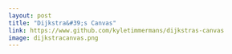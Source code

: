 ```yaml
---
layout: post
title: "Dijkstra&#39;s Canvas"
link: https://www.github.com/kyletimmermans/dijkstras-canvas
image: dijkstracanvas.png
---
```


